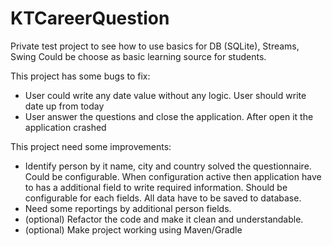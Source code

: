 # KTCareerQuestion
Private test project to see how to use basics for DB (SQLite), Streams, Swing
Could be choose as basic learning source for students.

This project has some bugs to fix:
* User could write any date value without any logic. User should write date up from today
* User answer the questions and close the application. After open it the application crashed

This project need some improvements:
* Identify person by it name, city and country solved the questionnaire. Could be configurable. When configuration active then application have to has a additional field to write required information. Should be configurable for each fields. All data have to be saved to database.
* Need some reportings by additional person fields.
* (optional) Refactor the code and make it clean and understandable.
* (optional) Make project working using Maven/Gradle
